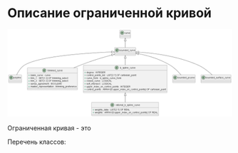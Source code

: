 # Описание ограниченной кривой
![](source/bounded_curve.png)

Ограниченная кривая  - это

Перечень классов: 
